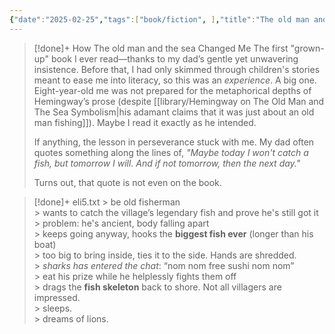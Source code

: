 ```yaml
---
{"date":"2025-02-25","tags":["book/fiction", ],"title":"The old man and the sea","subtitle":"","author":"[[Ernest Hemingway]]","description":null,"publisher":"Hueber Verlag","publishDate":1975,"totalPage":96,"isbn10":3190001502,"isbn13":9783190001507,"topic":"[[Adventure]]","start":"2009-01-25","finish":"2009-06-25","publish":true,"PassFrontmatter":true}
---
```


>[!done]+ How The old man and the sea Changed Me
>The first "grown-up" book I ever read—thanks to my dad’s gentle yet unwavering insistence. Before that, I had only skimmed through children's stories meant to ease me into literacy, so this was an _experience_. A big one. Eight-year-old me was not prepared for the metaphorical depths of Hemingway’s prose (despite [[library/Hemingway on The Old Man and The Sea Symbolism\|his adamant claims that it was just about an old man fishing]]). Maybe I read it exactly as he intended.
>
>If anything, the lesson in perseverance stuck with me. My dad often quotes something along the lines of, _"Maybe today I won't catch a fish, but tomorrow I will. And if not tomorrow, then the next day."_ 
>
>Turns out, that quote is not even on the book.

>[!done]+ eli5.txt
>\> be old fisherman <br>
>\> wants to catch the village’s legendary fish and prove he's still got it  
>\> problem: he's ancient, body falling apart  
>\> keeps going anyway, hooks the **biggest fish ever** (longer than his boat)  
>\> too big to bring inside, ties it to the side. Hands are shredded.  
>\> *sharks has entered the chat*: “nom nom free sushi nom nom”  
>\> eat his prize while he helplessly fights them off  
>\> drags the **fish skeleton** back to shore. Not all villagers are impressed.  
>\> sleeps. <br>
>\> dreams of lions. 

